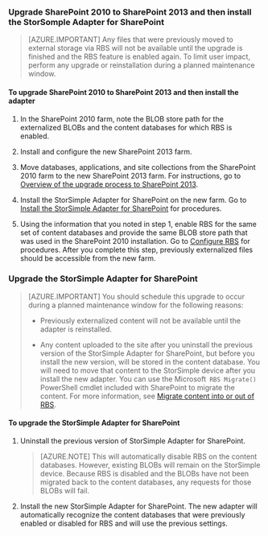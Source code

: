 <!--author=SharS last changed: 9/17/15-->

### Upgrade SharePoint 2010 to SharePoint 2013 and then install the StorSomple Adapter for SharePoint

>[AZURE.IMPORTANT] Any files that were previously moved to external storage via RBS will not be available until the upgrade is finished and the RBS feature is enabled again. To limit user impact, perform any upgrade or reinstallation during a planned maintenance window.

#### To upgrade SharePoint 2010 to SharePoint 2013 and then install the adapter

1. In the SharePoint 2010 farm, note the BLOB store path for the externalized BLOBs and the content databases for which RBS is enabled. 

2. Install and configure the new SharePoint 2013 farm. 

3. Move databases, applications, and site collections from the SharePoint 2010 farm to the new SharePoint 2013 farm. For instructions, go to [Overview of the upgrade process to SharePoint 2013](https://technet.microsoft.com/library/cc262483.aspx).

4. Install the StorSimple Adapter for SharePoint on the new farm. Go to [Install the StorSimple Adapter for SharePoint](#install-the-storsimple-adapter-for-sharepoint) for procedures.

5. Using the information that you noted in step 1, enable RBS for the same set of content databases and provide the same BLOB store path that was used in the SharePoint 2010 installation. Go to [Configure RBS](#configure-rbs) for procedures. After you complete this step, previously externalized files should be accessible from the new farm. 

### Upgrade the StorSimple Adapter for SharePoint

>[AZURE.IMPORTANT] You should schedule this upgrade to occur during a planned maintenance window for the following reasons:
>
>- Previously externalized content will not be available until the adapter is reinstalled.
>
>- Any content uploaded to the site after you uninstall the previous version of the StorSimple Adapter for SharePoint, but before you install the new version, will be stored in the content database. You will need to move that content to the StorSimple device after you install the new adapter. You can use the Microsoft` RBS Migrate()` PowerShell cmdlet included with SharePoint to migrate the content. For more information, see [Migrate content into or out of RBS](https://technet.microsoft.com/library/ff628255.aspx). 


#### To upgrade the StorSimple Adapter for SharePoint 

1. Uninstall the previous version of StorSimple Adapter for SharePoint.

    >[AZURE.NOTE] This will automatically disable RBS on the content databases. However, existing BLOBs will remain on the StorSimple device. Because RBS is disabled and the BLOBs have not been migrated back to the content databases, any requests for those BLOBs will fail. 
 
2. Install the new StorSimple Adapter for SharePoint. The new adapter will automatically recognize the content databases that were previously enabled or disabled for RBS and will use the previous settings.
